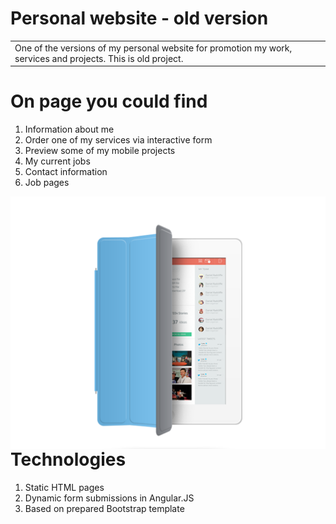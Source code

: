 # Personal website - old version
<table>
<tr>
<td>
  One of the versions of my personal website for promotion my work, services and projects. This is old project.
</td>
</tr>
</table>

# On page you could find
1. Information about me
2. Order one of my services via interactive form
3. Preview some of my mobile projects
4. My current jobs
5. Contact information
6. Job pages

<img src="https://github.com/SvetlanaM/margetova.eu/blob/master/images/slide4.png"
     alt="iOS TEDx project"
     style="float: left; margin-right: 10px;" />

# Technologies
1. Static HTML pages
2. Dynamic form submissions in Angular.JS
3. Based on prepared Bootstrap template
